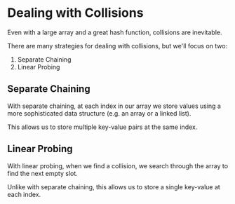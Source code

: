 # Dealing with Collisions
Even with a large array and a great hash function, collisions are inevitable. 

There are many strategies for dealing with collisions, but we'll focus on two:

1. Separate Chaining
2. Linear Probing

## Separate Chaining
With separate chaining, at each index in our array we store values using a more sophisticated data structure (e.g. an array or a linked list).

This allows us to store multiple key-value pairs at the same index.

## Linear Probing
With linear probing, when we find a collision, we search through the array to find the next empty slot.

Unlike with separate chaining, this allows us to store a single key-value at each index.

